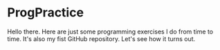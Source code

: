 ProgPractice
============
Hello there.
Here are just some programming exercises I do from time to time.
It's also my fist GitHub repository.
Let's see how it turns out.
